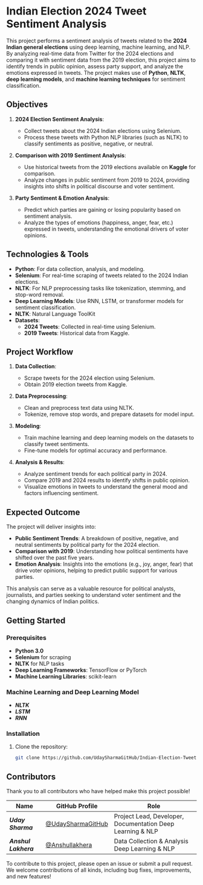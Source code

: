 # Indian Election 2024 Tweet Sentiment Analysis

This project performs a sentiment analysis of tweets related to the **2024 Indian general elections** using deep learning, machine learning, and NLP. By analyzing real-time data from Twitter for the 2024 elections and comparing it with sentiment data from the 2019 election, this project aims to identify trends in public opinion, assess party support, and analyze the emotions expressed in tweets. The project makes use of **Python**, **NLTK**, **deep learning models**, and **machine learning techniques** for sentiment classification.

## Objectives

1. **2024 Election Sentiment Analysis**: 
   - Collect tweets about the 2024 Indian elections using Selenium.
   - Process these tweets with Python NLP libraries (such as NLTK) to classify sentiments as positive, negative, or neutral.
   
2. **Comparison with 2019 Sentiment Analysis**:
   - Use historical tweets from the 2019 elections available on **Kaggle** for comparison.
   - Analyze changes in public sentiment from 2019 to 2024, providing insights into shifts in political discourse and voter sentiment.

3. **Party Sentiment & Emotion Analysis**:
   - Predict which parties are gaining or losing popularity based on sentiment analysis.
   - Analyze the types of emotions (happiness, anger, fear, etc.) expressed in tweets, understanding the emotional drivers of voter opinions.

## Technologies & Tools

- **Python**: For data collection, analysis, and modeling.
- **Selenium**: For real-time scraping of tweets related to the 2024 Indian elections.
- **NLTK**: For NLP preprocessing tasks like tokenization, stemming, and stop-word removal.
- **Deep Learning Models**: Use RNN, LSTM, or transformer models for sentiment classification.
- **NLTK**: Natural Language ToolKit
- **Datasets**:
  - **2024 Tweets**: Collected in real-time using Selenium.
  - **2019 Tweets**: Historical data from Kaggle.

## Project Workflow

1. **Data Collection**:
   - Scrape tweets for the 2024 election using Selenium.
   - Obtain 2019 election tweets from Kaggle.

2. **Data Preprocessing**:
   - Clean and preprocess text data using NLTK.
   - Tokenize, remove stop words, and prepare datasets for model input.

3. **Modeling**:
   - Train machine learning and deep learning models on the datasets to classify tweet sentiments.
   - Fine-tune models for optimal accuracy and performance.

4. **Analysis & Results**:
   - Analyze sentiment trends for each political party in 2024.
   - Compare 2019 and 2024 results to identify shifts in public opinion.
   - Visualize emotions in tweets to understand the general mood and factors influencing sentiment.

## Expected Outcome

The project will deliver insights into:
- **Public Sentiment Trends**: A breakdown of positive, negative, and neutral sentiments by political party for the 2024 election.
- **Comparison with 2019**: Understanding how political sentiments have shifted over the past five years.
- **Emotion Analysis**: Insights into the emotions (e.g., joy, anger, fear) that drive voter opinions, helping to predict public support for various parties.

This analysis can serve as a valuable resource for political analysts, journalists, and parties seeking to understand voter sentiment and the changing dynamics of Indian politics.

## Getting Started

### Prerequisites
- **Python 3.0**
- **Selenium** for scraping
- **NLTK** for NLP tasks
- **Deep Learning Frameworks**: TensorFlow or PyTorch
- **Machine Learning Libraries**: scikit-learn

### Machine Learning and Deep Learning Model
- ***NLTK***
- ***LSTM***
- ***RNN***

### Installation
1. Clone the repository:
   ```bash
   git clone https://github.com/UdaySharmaGitHub/Indian-Election-Tweets-Sentimental-Analysis.git
   ```

## Contributors

Thank you to all contributors who have helped make this project possible!

| Name           | GitHub Profile                           | Role                    |
|----------------|-----------------------------------------|-------------------------|
| ***Uday Sharma***    | [@UdaySharmaGitHub](https://github.com/UdaySharmaGitHub) | Project Lead, Developer, Documentation Deep Learning & NLP   |
| ***Anshul Lakhera*** | [@Anshullakhera](https://github.com/Anshullakhera) | Data Collection & Analysis Deep Learning & NLP   |

To contribute to this project, please open an issue or submit a pull request. We welcome contributions of all kinds, including bug fixes, improvements, and new features!
